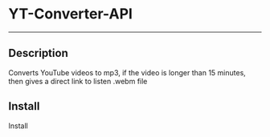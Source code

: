 # YT-Converter-API #
---
## Description ##
Converts YouTube videos to mp3, if the video is longer than 15 minutes, then gives a direct link to listen .webm file

## Install ##
Install 
